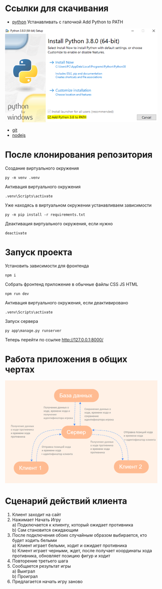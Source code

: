 # Ссылки для скачивания

- [python](https://www.python.org/ftp/python/3.8.0/python-3.8.0-amd64.exe) Устанавливать с галочкой Add Python to PATH


![](pyinstall.png)


- [git](https://github.com/git-for-windows/git/releases/download/v2.30.0.windows.2/Git-2.30.0.2-64-bit.exe)
- [nodejs](https://nodejs.org/dist/v14.15.3/node-v14.15.3-x64.msi)

# После клонирования репозитория

Создание виртуального окружения
```
py -m venv .venv
```
Активация виртуального окружения
```
.venv\Scripts\activate
```
Уже находясь в виртуальном окружении устанавливаем зависимости
```
py -m pip install -r requirements.txt
```
Деактивация виртуального окружения, если нужно
```
deactivate
```

# Запуск проекта

Установить зависимости для фронтенда
```
npm i
```
Собрать фронтенд приложение в обычные файлы CSS JS HTML
```
npm run dev
```
Активация виртуального окружения, если деактивировано
```
.venv\Scripts\activate
```
Запуск сервера
```
py app\manage.py runserver
```
Теперь перейти по ссылке http://127.0.0.1:8000/

# Работа приложения в общих чертах  
![](mindmap.png)

# Сценарий действий клиента
1) Клиент заходит на сайт
2) Нажимает Начать Игру<br>
  a) Подключается к клиенту, который ожидает противника<br>
  b) Сам становится ожидающим
3) После подключения обоих случайным образом выбирается, кто будет ходить белыми<br>
  a) Клиент играет белыми, ходит и ожидает противника<br>
  b) Клиент играет черными, ждет, после получает координаты хода противника, обновляет позицию фигур и ходит
4) Повторение третьего шага
5) Сообщается результат игры<br>
  a) Выиграл<br>
  b) Проиграл
6) Предлагается начать игру заново
